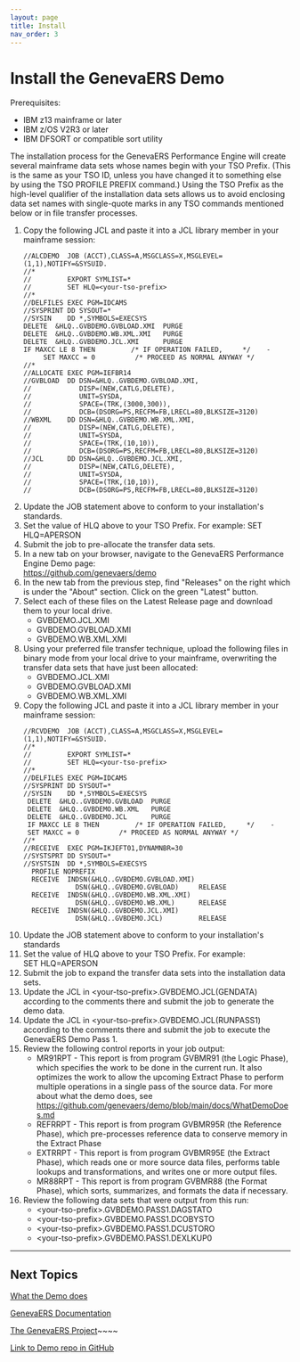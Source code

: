 ```yaml
---
layout: page
title: Install
nav_order: 3
---
```


# Install the GenevaERS Demo

Prerequisites:
- IBM z13 mainframe or later
- IBM z/OS V2R3 or later
- IBM DFSORT or compatible sort utility
  
The installation process for the GenevaERS Performance Engine will create several mainframe data sets whose names begin with your TSO Prefix.  (This is  the same as your TSO ID, unless you have changed it to something else by using the TSO PROFILE PREFIX command.)  Using the TSO Prefix as the high-level qualifier of the installation data sets allows us to avoid enclosing data set names with single-quote marks in any TSO commands mentioned below or in file transfer processes.  

1. Copy the following JCL and paste it into a JCL library member in your mainframe session: 
     ```
     //ALCDEMO  JOB (ACCT),CLASS=A,MSGCLASS=X,MSGLEVEL=(1,1),NOTIFY=&SYSUID.
     //*
     //         EXPORT SYMLIST=*
     //         SET HLQ=<your-tso-prefix>
     //*
     //DELFILES EXEC PGM=IDCAMS 
     //SYSPRINT DD SYSOUT=*
     //SYSIN    DD *,SYMBOLS=EXECSYS
     DELETE  &HLQ..GVBDEMO.GVBLOAD.XMI  PURGE
     DELETE  &HLQ..GVBDEMO.WB.XML.XMI   PURGE
     DELETE  &HLQ..GVBDEMO.JCL.XMI      PURGE
     IF MAXCC LE 8 THEN         /* IF OPERATION FAILED,     */    -
          SET MAXCC = 0          /* PROCEED AS NORMAL ANYWAY */
     //*
     //ALLOCATE EXEC PGM=IEFBR14
     //GVBLOAD  DD DSN=&HLQ..GVBDEMO.GVBLOAD.XMI,
     //            DISP=(NEW,CATLG,DELETE),
     //            UNIT=SYSDA,
     //            SPACE=(TRK,(3000,300)),
     //            DCB=(DSORG=PS,RECFM=FB,LRECL=80,BLKSIZE=3120)             
     //WBXML    DD DSN=&HLQ..GVBDEMO.WB.XML.XMI,                             
     //            DISP=(NEW,CATLG,DELETE),
     //            UNIT=SYSDA,
     //            SPACE=(TRK,(10,10)),
     //            DCB=(DSORG=PS,RECFM=FB,LRECL=80,BLKSIZE=3120)
     //JCL      DD DSN=&HLQ..GVBDEMO.JCL.XMI,
     //            DISP=(NEW,CATLG,DELETE),
     //            UNIT=SYSDA,
     //            SPACE=(TRK,(10,10)),
     //            DCB=(DSORG=PS,RECFM=FB,LRECL=80,BLKSIZE=3120)
     ```
1. Update the JOB statement above to conform to your installation's standards.
1. Set the value of HLQ above to your TSO Prefix. For example: 
        SET HLQ=APERSON
1. Submit the job to pre-allocate the transfer data sets.
1. In a new tab on your browser, navigate to the GenevaERS Performance Engine Demo page:  
        https://github.com/genevaers/demo
1. In the new tab from the previous step, find "Releases" on the right which is under the "About" section.  Click on the green "Latest" button.
1. Select each of these files on the Latest Release page and download them to your local drive.  
     - GVBDEMO.JCL.XMI
     - GVBDEMO.GVBLOAD.XMI
     - GVBDEMO.WB.XML.XMI
1.  Using your preferred file transfer technique, upload the following files in binary mode from your local drive to your mainframe, overwriting the transfer data sets that have just been allocated:
     - GVBDEMO.JCL.XMI
     - GVBDEMO.GVBLOAD.XMI
     - GVBDEMO.WB.XML.XMI
1.  Copy the following JCL and paste it into a JCL library member in your mainframe session:
      ```
      //RCVDEMO  JOB (ACCT),CLASS=A,MSGCLASS=X,MSGLEVEL=(1,1),NOTIFY=&SYSUID.
      //*                                                                    
      //         EXPORT SYMLIST=*                                            
      //         SET HLQ=<your-tso-prefix>                                             
      //*                                                                    
      //DELFILES EXEC PGM=IDCAMS                                             
      //SYSPRINT DD SYSOUT=*                                                 
      //SYSIN    DD *,SYMBOLS=EXECSYS                                        
       DELETE  &HLQ..GVBDEMO.GVBLOAD  PURGE                                  
       DELETE  &HLQ..GVBDEMO.WB.XML   PURGE                                  
       DELETE  &HLQ..GVBDEMO.JCL      PURGE                                  
       IF MAXCC LE 8 THEN         /* IF OPERATION FAILED,     */    -        
       SET MAXCC = 0          /* PROCEED AS NORMAL ANYWAY */             
      //*                                                                    
      //RECEIVE  EXEC PGM=IKJEFT01,DYNAMNBR=30                               
      //SYSTSPRT DD SYSOUT=*                                                 
      //SYSTSIN  DD *,SYMBOLS=EXECSYS                                        
        PROFILE NOPREFIX                                                     
        RECEIVE  INDSN(&HLQ..GVBDEMO.GVBLOAD.XMI)                            
                   DSN(&HLQ..GVBDEMO.GVBLOAD)     RELEASE                    
        RECEIVE  INDSN(&HLQ..GVBDEMO.WB.XML.XMI)                             
                   DSN(&HLQ..GVBDEMO.WB.XML)      RELEASE                    
        RECEIVE  INDSN(&HLQ..GVBDEMO.JCL.XMI)                                
                   DSN(&HLQ..GVBDEMO.JCL)         RELEASE                    
      ```
1. Update the JOB statement above to conform to your installation's standards
1. Set the value of HLQ above to your TSO Prefix. For example:  
        SET HLQ=APERSON 
1. Submit the job to expand the transfer data sets into the installation data sets.  
1. Update the JCL in \<your-tso-prefix\>.GVBDEMO.JCL(GENDATA) according to the comments there and submit the job to generate the demo data.
1. Update the JCL in \<your-tso-prefix\>.GVBDEMO.JCL(RUNPASS1) according to the comments there and submit the job to execute the GenevaERS Demo Pass 1.  
1. Review the following control reports in your job output: 
     - MR91RPT - This report is from program GVBMR91 (the Logic Phase), which specifies the work to be done in the current run.  It also optimizes the work to allow the upcoming Extract Phase to perform multiple operations in a single pass of the source data.  For more about what the demo does, see https://github.com/genevaers/demo/blob/main/docs/WhatDemoDoes.md
     - REFRRPT - This report is from program GVBMR95R (the Reference Phase), which pre-processes reference data to conserve memory in the Extract Phase
     - EXTRRPT - This report is from program GVBMR95E (the Extract Phase), which reads one or more source data files, performs table lookups and transformations, and writes one or more output files.  
     - MR88RPT - This report is from program GVBMR88 (the Format Phase), which sorts, summarizes, and formats the data if necessary.  
1. Review the following data sets that were output from this run: 
     - \<your-tso-prefix>\.GVBDEMO.PASS1.DAGSTATO
     - \<your-tso-prefix>\.GVBDEMO.PASS1.DCOBYSTO
     - \<your-tso-prefix>\.GVBDEMO.PASS1.DCUSTORO
     - \<your-tso-prefix>\.GVBDEMO.PASS1.DEXLKUP0

-----

## Next Topics

[What the Demo does](WhatDemoDoes.md)

[GenevaERS Documentation](https://genevaers.github.io/User-Documentation/)

[The GenevaERS Project](https://genevaers.org/)~~~~

[Link to Demo repo in GitHub](https://github.com/genevaers/demo)

